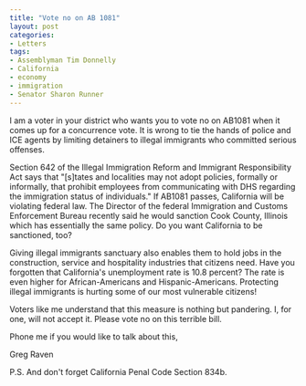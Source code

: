 ```yaml
---
title: "Vote no on AB 1081"
layout: post
categories:
- Letters
tags:
- Assemblyman Tim Donnelly
- California
- economy
- immigration
- Senator Sharon Runner
---
```


I am a voter in your district who wants you to vote no on AB1081 when it comes up for a concurrence vote. It is wrong to tie the hands of police and ICE agents by limiting detainers to illegal immigrants who committed serious offenses.  
  
Section 642 of the Illegal Immigration Reform and Immigrant Responsibility Act says that "\[s\]tates and localities may not adopt policies, formally or informally, that prohibit employees from communicating with DHS regarding the immigration status of individuals." If AB1081 passes, California will be violating federal law. The Director of the federal Immigration and Customs Enforcement Bureau recently said he would sanction Cook County, Illinois which has essentially the same policy. Do you want California to be sanctioned, too?

Giving illegal immigrants sanctuary also enables them to hold jobs in the construction, service and hospitality industries that citizens need. Have you forgotten that California's unemployment rate is 10.8 percent? The rate is even higher for African-Americans and Hispanic-Americans. Protecting illegal immigrants is hurting some of our most vulnerable citizens!

Voters like me understand that this measure is nothing but pandering. I, for one, will not accept it. Please vote no on this terrible bill.

Phone me if you would like to talk about this,

Greg Raven

P.S. And don't forget California Penal Code Section 834b.